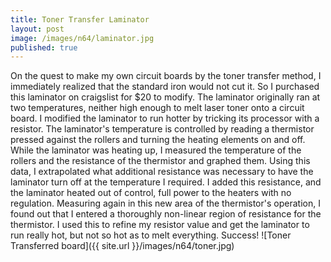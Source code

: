 ```yaml
---
title: Toner Transfer Laminator
layout: post
image: /images/n64/laminator.jpg
published: true
---
```


On the quest to make my own circuit boards by the toner transfer method, I immediately realized that the standard iron would not cut it. So I purchased this laminator on craigslist for $20 to modify. <!-- more --> The laminator originally ran at two temperatures, neither high enough to melt laser toner onto a circuit board. I modified the laminator to run hotter by tricking its processor with a resistor. The laminator's temperature is controlled by reading a thermistor pressed against the rollers and turning the heating elements on and off. While the laminator was heating up, I measured the temperature of the rollers and the resistance of the thermistor and graphed them. Using this data, I extrapolated what additional resistance was necessary to have the laminator turn off at the temperature I required. I added this resistance, and the laminator heated out of control, full power to the heaters with no regulation. Measuring again in this new area of the thermistor's operation, I found out that I entered a thoroughly non-linear region of resistance for the thermistor. I used this to refine my resistor value and get the laminator to run really hot, but not so hot as to melt everything. Success!
![Toner Transferred board]({{ site.url }}/images/n64/toner.jpg)
